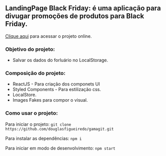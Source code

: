 ## LandingPage Black Friday: é uma aplicação para divugar promoções de produtos para Black Friday.


[Clique aqui](https://elvino.netlify.app/) para acessar o projeto online.

### Objetivo do projeto:

- Salvar os dados do forluário no LocalStorage.


### Composição do projeto:

- ReactJS - Para criação dos componets UI
- Styled Components - Para estilização css.
- LocalStore.
- Images Fakes para compor o visual.


### Como usar o projeto:

Para iniciar o projeto:
`git clone https://github.com/douglasfigueiredo/gamagit.git`

Para instalar as dependências:
`npm i`

Para iniciar em modo de desenvolvimento:
`npm start`


